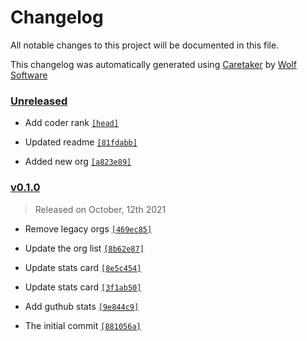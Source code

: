 # Changelog

All notable changes to this project will be documented in this file.


This changelog was automatically generated using [Caretaker](https://github.com/DevelopersToolbox/caretaker) by [Wolf Software](https://github.com/WolfSoftware)

### [Unreleased](https://github.com/TGWolf/TGWolf/compare/v0.1.1...HEAD)

- Add coder rank [`[head]`](https://github.com/TGWolf/TGWolf/commit/)

- Updated readme [`[81fdabb]`](https://github.com/TGWolf/TGWolf/commit/81fdabb06c8bab7176b82cf6a1263b2ddff47710)

- Added new org [`[a823e89]`](https://github.com/TGWolf/TGWolf/commit/a823e89e1a65baa993d2b6422774af929971295b)

### [v0.1.0](https://github.com/TGWolf/TGWolf/releases/v0.1.0)

> Released on October, 12th 2021

- Remove legacy orgs [`[469ec85]`](https://github.com/TGWolf/TGWolf/commit/469ec856436b9df022aeeeb4c350ff476b068412)

- Update the org list [`[8b62e87]`](https://github.com/TGWolf/TGWolf/commit/8b62e87e26744bbab958ab8c5407e3a6e64db7ec)

- Update stats card [`[8e5c454]`](https://github.com/TGWolf/TGWolf/commit/8e5c454ea42ec275ced06d83a50eccaa45039180)

- Update stats card [`[3f1ab50]`](https://github.com/TGWolf/TGWolf/commit/3f1ab50aa3b82a80382340137b23bda70d59e648)

- Add guthub stats [`[9e844c9]`](https://github.com/TGWolf/TGWolf/commit/9e844c99c0d5d5146bfbc466cd61877b3cf0b369)

- The initial commit [`[881056a]`](https://github.com/TGWolf/TGWolf/commit/881056a962ed3188328570ea0d681dfa8550e623)

